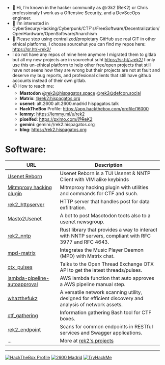 - 👋 Hi, I’m known in the hacker community as @r3k2 (ReK2) or Chris professionaly I work as a Offensive Security, and a DevSecOps engineer.
- 👀 I’m interested in CyberSecury/Hacking/Cyberpunk/CTF's/FreeSoftware/Decentralization/OpenHardware/OpenSoftware/Anarchism
- 💞️ Please stop using centralized/propietary GitHub use real GIT in other ethical platforms, I choose sourcehut you can find my repos here: https://sr.ht/~rek2/
- I do not have any repos of mine here anymore I migrated them to gitlab but all my new projects are in sourcehut sr.ht https://sr.ht/~rek2/ I only use this un-ethical platform to help other free/open projects that still have not seens how they are wrong but their projects are not at fault and deserve my bug reports, and profesional clients that still have github accounts instead of their own gitlab.
- 📫 How to reach me:
  - **Mastodon** @rek2@hispagatos.space @rek2@defcon.social
  - **Matrix**: [@rek2:hispagatos.org](https://matrix.to/#/@rek2:hispagatos.org)
  - **usenet**: alt.2600 alt.2600.madrid hispagatos.talk
  - **HackTheBox** Profile: https://app.hackthebox.com/profile/16000
  - **lemmy**: https://lemmy.ml/u/rek2
  - **pixelfed**: https://pxlmo.com/@ReK2
  - **gemini**: gemini://rek2.hispagatos.org
  - **blog**: https://rek2.hispagatos.org

# Software:
  
| URL | Description |
| --- | ----------- |
|[Usenet Reborn](https://sr.ht/~rek2/Usenet_Reborn/) | Usenet Reborn is a TUI Usenet & NNTP Client with VIM alike keybinds |
| [Mitmproxy hacking plugin](https://git.sr.ht/~rek2/mitmproxy_hacking) | Mitmproxy hacking plugin with utilities and commands for CTF and such. |
| [rek2_httpserver](https://git.sr.ht/~rek2/rek2_httpserver) | HTTP server that handles post for data exfiltration. |
| [Masto2Usenet](https://git.sr.ht/~rek2/Masto2Usenet) | A bot to post Masotodon toots also to a usenet newsgroup. |
| [rek2_nntp](https://git.sr.ht/~rek2/rek2_nntp) | Rust library that provides a way to interact with NNTP servers, compliant with RFC 3977 and RFC 4643. |
| [mpd-matrix](https://git.sr.ht/~rek2/mpd-matrix) | Integrates the Music Player Daemon (MPD) with Matrix chat. |
| [otx_pulses](https://git.sr.ht/~rek2/otx_pulses) | Talks to the Open Thread Exchange OTX API to get the latest threads/pulses. |
| [lambda-pipeline-autoapproval](https://git.sr.ht/~rek2/lambda-pipeline-autoapproval) | AWS lambda function that auto approves a AWS pipeline manual step. |
| [whazthefukz](https://git.sr.ht/~rek2/whazthefukz) | A versatile network scanning utility, designed for efficient discovery and analysis of network assets. |
| [ctf_gathering](https://git.sr.ht/~rek2/ctf_gathering) | Information gathering Bash tool for CTF boxes. |
| [rek2_endpoint](https://git.sr.ht/~rek2/rek2_endpoint) | Scans for common endpoints in RESTful services and Swagger applications. |
| ... | More at [rek2's projects](https://git.sr.ht/~rek2) |

---
[ ![HackTheBox Profile](https://www.hackthebox.com/badge/image/16000/)](https://app.hackthebox.com/profile/16000) [ ![2600 Madrid](https://2600.madrid/2600-madrid-mini.png)](https://2600.madrid)  [ ![TryHackMe](https://tryhackme-badges.s3.amazonaws.com/rek2.png)](https://tryhackme.com/p/rek2)
<!---
r3k2/r3k2 is a ✨ special ✨ repository because its `README.md` (this file) appears on your GitHub profile.
You can click the Preview link to take a look at your changes.
--->
